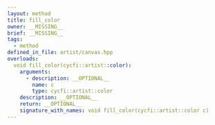 ```yaml
---
layout: method
title: fill_color
owner: __MISSING__
brief: __MISSING__
tags:
  - method
defined_in_file: artist/canvas.hpp
overloads:
  void fill_color(cycfi::artist::color):
    arguments:
      - description: __OPTIONAL__
        name: c
        type: cycfi::artist::color
    description: __OPTIONAL__
    return: __OPTIONAL__
    signature_with_names: void fill_color(cycfi::artist::color c)
---
```

